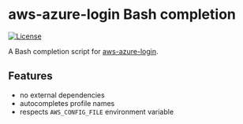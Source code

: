 # aws-azure-login Bash completion

[![License](https://img.shields.io/badge/license-MIT-blue.svg)](https://raw.githubusercontent.com/helpermethod/aws-azure-login-bash-completion/main/LICENSE)

A Bash completion script for [aws-azure-login](https://github.com/sportradar/aws-azure-login).

## Features

* no external dependencies
* autocompletes profile names
* respects `AWS_CONFIG_FILE` environment variable
